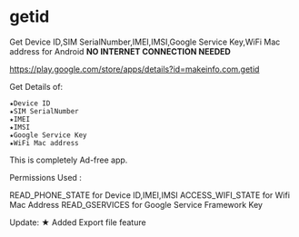 # getid
Get Device ID,SIM SerialNumber,IMEI,IMSI,Google Service Key,WiFi Mac address for Android
<b>NO INTERNET CONNECTION NEEDED</b>

https://play.google.com/store/apps/details?id=makeinfo.com.getid

Get Details of:

    ★Device ID
    ★SIM SerialNumber
    ★IMEI
    ★IMSI
    ★Google Service Key
    ★WiFi Mac address

This is completely Ad-free app.



Permissions Used :

 READ_PHONE_STATE for Device ID,IMEI,IMSI
 ACCESS_WIFI_STATE for Wifi Mac Address
 READ_GSERVICES  for Google Service Framework Key

Update:
 ★ Added Export file feature
